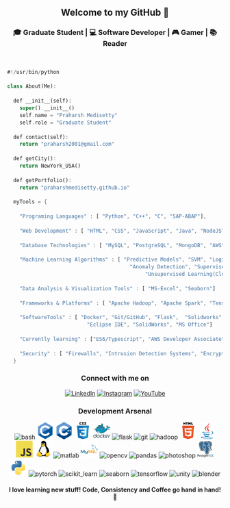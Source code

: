 <h2 align="center">Welcome to my GitHub 👋</h2>
<h3 align="center">🎓 Graduate Student | 💻 Software Developer | 🎮 Gamer | 📚 Reader</h3>

<br>

```dart
#!/usr/bin/python

class About(Me):
  
  def __init__(self):
    super().__init__()
    self.name = "Praharsh Medisetty"
    self.role = "Graduate Student"
  
  def contact(self):
    return "praharsh2001@gmail.com"
  
  def getCity():
   	return NewYork_USA()

  def getPortfolio():
    return "praharshmedisetty.github.io"
   	
  myTools = {

    "Programing Languages" : [ "Python", "C++", "C", "SAP-ABAP"],

    "Web Development" : [ "HTML", "CSS", "JavaScript", "Java", "NodeJS", "ReactJS", "NextJS", "React Native"],
    
    "Database Technologies" : [ "MySQL", "PostgreSQL", "MongoDB", "AWS"],
    
    "Machine Learning Algorithms" : [ "Predictive Models", "SVM", "Logistic Regression", "Deep Learning(Neural Networks)",
                                        "Anomaly Detection", "Supervised Learning (Regression)", "Ensemble models",
                                             "Unsupervised Learning(Clustering)", "Natural Language Processing(NLP)"],

    "Data Analysis & Visualization Tools" : [ "MS-Excel", "Seaborn"]

    "Frameworks & Platforms" : [ "Apache Hadoop", "Apache Spark", "TensorFlow/Keras", "PyTorch/TorchVision"]
    
    "SoftwareTools" : [ "Docker", "Git/GitHub", "Flask",  "Solidworks", "MS Office", "Linux", "SAP", "S/4 HANA",
                          "Eclipse IDE", "SolidWorks", "MS Office"]

    "Currently learning" : ["ES6/Typescript", "AWS Developer Associate"]
              
    "Security" : [ "Firewalls", "Intrusion Detection Systems", "Encryption", "Networking", "TCP/IP protocols" ]
  }
```

<h3 align=center>Connect with me on</h3>
<p align="center">
  <a href="https://www.linkedin.com/in/praharsh-medisetty-b4944b199/"><img src="https://img.shields.io/badge/-LinkedIn-blue?style=flat-square&logo=Linkedin&logoColor=white&link=https://www.linkedin.com/in/praharsh-medisetty-b4944b199/" alt="LinkedIn"></a>
  <a href="https://instagram.com/praharshmedisetty"><img src="https://img.shields.io/badge/-Instagram-E4405F?style=flat-square&logo=Instagram&logoColor=white&link=https://instagram.com/praharshmedisetty/" alt="Instagram"></a>
  <a href="https://www.youtube.com/channel/UCBo10LtVeYcPWHay-lPZKhg"><img src="https://img.shields.io/badge/-YouTube-FF0000?style=flat-square&logo=YouTube&logoColor=white&link=https://www.youtube.com/c/praharshmedisetty/" alt="YouTube"></a>
</p>

<h3 align="center">Development Arsenal</h3>

<p align="center">
  <img src="https://upload.wikimedia.org/wikipedia/commons/thumb/4/4b/Bash_Logo_Colored.svg/2048px-Bash_Logo_Colored.svg.png" alt="bash" width="40" height="40"/>
  
  <img src="https://raw.githubusercontent.com/devicons/devicon/master/icons/c/c-original.svg" alt="c" width="40" height="40"/>
  <img src="https://raw.githubusercontent.com/devicons/devicon/master/icons/cplusplus/cplusplus-original.svg" alt="cplusplus" width="40" height="40"/>
  <img src="https://raw.githubusercontent.com/devicons/devicon/master/icons/css3/css3-original-wordmark.svg" alt="css3" width="40" height="40"/>
  <img src="https://raw.githubusercontent.com/devicons/devicon/master/icons/docker/docker-original-wordmark.svg" alt="docker" width="40" height="40"/>
  <img src="https://encrypted-tbn0.gstatic.com/images?q=tbn:ANd9GcQpff9NUZOFwwJ4D5tLweJ28vKN4iDM-XUipv-ik2xSQg&s" alt="flask" width="40" height="40"/>
  <img src="https://www.vectorlogo.zone/logos/git-scm/git-scm-icon.svg" alt="git" width="40" height="40"/>
  <img src="https://www.vectorlogo.zone/logos/apache_hadoop/apache_hadoop-icon.svg" alt="hadoop" width="40" height="40"/>
  <img src="https://raw.githubusercontent.com/devicons/devicon/master/icons/html5/html5-original-wordmark.svg" alt="html5" width="40" height="40"/>
  <img src="https://raw.githubusercontent.com/devicons/devicon/master/icons/java/java-original.svg" alt="java" width="40" height="40"/>
  <img src="https://raw.githubusercontent.com/devicons/devicon/master/icons/javascript/javascript-original.svg" alt="javascript" width="40" height="40"/>
  <img src="https://raw.githubusercontent.com/devicons/devicon/master/icons/linux/linux-original.svg" alt="linux" width="40" height="40"/>
  <img src="https://upload.wikimedia.org/wikipedia/commons/2/21/Matlab_Logo.png" alt="matlab" width="40" height="40"/>
  <img src="https://raw.githubusercontent.com/devicons/devicon/master/icons/mysql/mysql-original-wordmark.svg" alt="mysql" width="40" height="40"/>
  <img src="https://www.vectorlogo.zone/logos/opencv/opencv-icon.svg" alt="opencv" width="40" height="40"/>
  <img src="https://pandas.pydata.org//static/img/favicon_white.ico" alt="pandas" width="40" height="40"/>
  <img src="https://upload.wikimedia.org/wikipedia/commons/thumb/a/af/Adobe_Photoshop_CC_icon.svg/1200px-Adobe_Photoshop_CC_icon.svg.png" alt="photoshop" width="40" height="40"/>
  <img src="https://raw.githubusercontent.com/devicons/devicon/master/icons/postgresql/postgresql-original-wordmark.svg" alt="postgresql" width="40" height="40"/>
  <img src="https://raw.githubusercontent.com/devicons/devicon/master/icons/python/python-original.svg" alt="python" width="40" height="40"/>
  <img src="https://www.vectorlogo.zone/logos/pytorch/pytorch-icon.svg" alt="pytorch" width="40" height="40"/>
  <img src="https://upload.wikimedia.org/wikipedia/commons/0/05/Scikit_learn_logo_small.svg" alt="scikit_learn" width="40" height="40"/>
  <img src="https://seaborn.pydata.org/_images/logo-mark-lightbg.svg" alt="seaborn" width="40" height="40"/>
  <img src="https://www.vectorlogo.zone/logos/tensorflow/tensorflow-icon.svg" alt="tensorflow" width="40" height="40"/>
  <img src="https://encrypted-tbn0.gstatic.com/images?q=tbn:ANd9GcRcMRR3n1lHI-yOBNFL5K4PoaziiQP6m3iEAQ&s" alt="unity" width="40" height="40"/>
  <img src="https://download.blender.org/branding/community/blender_community_badge_white.svg" alt="blender" width="40" height="40"/>
</p>
<!-- https://www.motiongraphicplus.com/wp-content/uploads/2023/09/adobe-photoshop-2024-logo.png -->
<h4 align=center>I love learning new stuff! Code, Consistency and Coffee go hand in hand! 🌱</h4>

<!---
praharshmedisetty/praharshmedisetty is a ✨ special ✨ repository because its `README.md` (this file) appears on your GitHub profile.
You can click the Preview link to take a look at your changes.
--->
